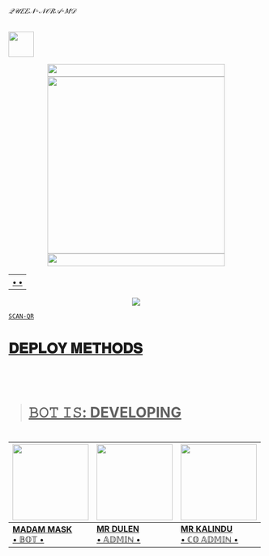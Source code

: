 ###### 𝒬𝒰𝐸𝐸𝒩-𝒩𝒪𝑅𝒜-𝑀𝒟

<p align="left">
  <a href="https://github.com/QUEEN-NORA-OFFICIAL/QUEEN-NORA-MD"><img src="http://readme-typing-svg.herokuapp.com?font=Arial+black&color=DCC12E&lines=QUEEN+NORA+MD+BOT;+BY+SHENUWA...%F0%9F%91%8B" height="50px"
</p>
    
<div align='center'>
<a href="https://github.com/QUEEN-NORA-OFFICIAL"><img src="https://graph.org/file/1e3128294af46f23ddf34.gif" width="350" height="25">
</div>

<div align='center'>
<a href="https://github.com/QUEEN-NORA-OFFICIAL/QUEEN-NORA-MD-V2"><img src="https://i.ibb.co/ZBgW5Kx/e29gc784.png" width="350" height="350">
</div>

<div align='center'>
<a href="(https://github.com/QUEEN-NORA-OFFICIAL)"><img src="https://graph.org/file/1e3128294af46f23ddf34.gif" width="350" height="25">
</div>
  
<div align='center'>
<table><tr><th><b> •  • </b></th><a href="https://github.com/QUEEN-NORA-OFFICIAL/QUEEN-NORA-OFFICIA"></a></td><a href=</a></table>
</div>

<div align="center">
<img src="https://komarev.com/ghpvc/?username=QUEEN-NORA-OFFICIA&style=flat-square">
</div>

```SCAN-QR```


 # 𝐃𝐄𝐏𝐋𝐎𝐘 𝐌𝐄𝐓𝐇𝐎𝐃𝐒



<br></br>
><h1>𝙱𝙾𝚃 𝙸𝚂: DEVELOPING<h1>


| <a href="/"><img src="https://i.ibb.co/tpMT9FW/image.png" width=150 height=150></a> | <a href="http://tiktok.com/@vip_duleya"><img src="https://i.ibb.co/CVyjBXp/e0e70b3f-e3de-4aee-97bd-14904fdd48c-1.jpg" width=150 height=150></a> | <img src="https://i.ibb.co/jhh4Xy6/image.png" width=150 height=150></a> |
|---|---|---|
| **[MADAM MASK](https://github.com/MADAM-MASK-OFFICIAL)**</br>  • 𝔹𝕆𝕋 •</br> | **[MR DULEN](https://github.com/DULENS-PROJECTS)**</br>• 𝔸𝔻𝕄𝕀ℕ •| **[MR KALINDU](https://github.com/MR-KALINDU)**</br>• ℂ𝕆 𝔸𝔻𝕄𝕀ℕ •

